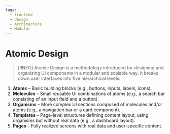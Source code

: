 ```yaml
---
tags:
  - frontend
  - design
  - Architecture
  - Modular
---
```


# Atomic Design

> [!INFO]  Atomic Design is a methodology introduced for designing and organizing UI components in a modular and scalable way. It breaks down user interfaces into five hierarchical levels:

1. **Atoms** – Basic building blocks (e.g., buttons, inputs, labels, icons).
2. **Molecules** – Small reusable UI combinations of atoms (e.g., a search bar consisting of an input field and a button).
3. **Organisms** – More complex UI sections composed of molecules and/or atoms (e.g., a navigation bar or a card component).
4. **Templates** – Page-level structures defining content layout, using organisms but without real data (e.g., a dashboard layout).
5. **Pages** – Fully realized screens with real data and user-specific content.
